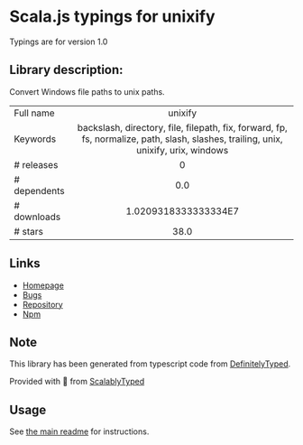 
# Scala.js typings for unixify

Typings are for version 1.0

## Library description:
Convert Windows file paths to unix paths.

|                    |                 |
| ------------------ | :-------------: |
| Full name          | unixify |
| Keywords           | backslash, directory, file, filepath, fix, forward, fp, fs, normalize, path, slash, slashes, trailing, unix, unixify, urix, windows |
| # releases         | 0 |
| # dependents       | 0.0 |
| # downloads        | 1.0209318333333334E7 |
| # stars            | 38.0 |

## Links
- [Homepage](https://github.com/jonschlinkert/unixify)
- [Bugs](https://github.com/jonschlinkert/unixify/issues)
- [Repository](https://github.com/jonschlinkert/unixify)
- [Npm](https://www.npmjs.com/package/unixify)
    


## Note
This library has been generated from typescript code from [DefinitelyTyped](https://definitelytyped.org).

Provided with :purple_heart: from [ScalablyTyped](https://github.com/oyvindberg/ScalablyTyped)

## Usage
See [the main readme](../../readme.md) for instructions.


